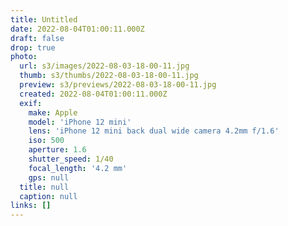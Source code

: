 ```yaml
---
title: Untitled
date: 2022-08-04T01:00:11.000Z
draft: false
drop: true
photo:
  url: s3/images/2022-08-03-18-00-11.jpg
  thumb: s3/thumbs/2022-08-03-18-00-11.jpg
  preview: s3/previews/2022-08-03-18-00-11.jpg
  created: 2022-08-04T01:00:11.000Z
  exif:
    make: Apple
    model: 'iPhone 12 mini'
    lens: 'iPhone 12 mini back dual wide camera 4.2mm f/1.6'
    iso: 500
    aperture: 1.6
    shutter_speed: 1/40
    focal_length: '4.2 mm'
    gps: null
  title: null
  caption: null
links: []
---
```

